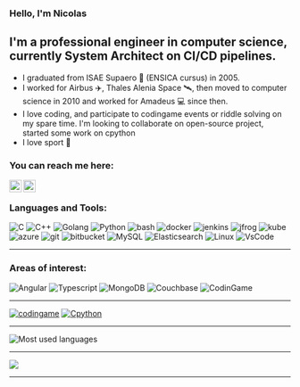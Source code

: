 ### Hello, I'm Nicolas

## I'm a professional engineer in computer science, currently System Architect on CI/CD pipelines.

- I graduated from ISAE Supaero 🦉 (ENSICA cursus) in 2005.
- I worked for Airbus ✈️, Thales Alenia Space 🛰, then moved to computer science in 2010 and worked for Amadeus 💻 since then.
- I love coding, and participate to codingame events or riddle solving on my spare time. I'm looking to collaborate on open-source project, started some work on cpython
- I love sport 🏉

### You can reach me here:

[<img align="left" alt="codeSTACKr | LinkedIn" width="22px" src="https://cdn.jsdelivr.net/npm/simple-icons@v3/icons/linkedin.svg" />][linkedin]
[<img align="left" alt="codeSTACKr | Instagram" width="22px" src="https://cdn.jsdelivr.net/npm/simple-icons@v3/icons/instagram.svg" />][instagram]

<br />

### Languages and Tools:

<p>
<img alt ="C"src="https://img.shields.io/badge/-c-327FCD?style=flat&logo=c&logoColor=white">
<img alt ="C++"src="https://img.shields.io/badge/-c++-325FAF?style=flat&logo=cplusplus&logoColor=white">
<img alt ="Golang"src="https://img.shields.io/badge/-golang-32B6A7?style=flat&logo=go&logoColor=white">
<img alt ="Python" src="https://img.shields.io/badge/-Python-3776AB?style=flat&logo=python&logoColor=black">
<img alt ="bash"src="https://img.shields.io/badge/-GNUBash-4EAA25?style=flat&logo=gnubash&logoColor=black">
<img alt ="docker"src="https://img.shields.io/badge/-docker-32B6E0?style=flat&logo=docker&logoColor=white">
<img alt ="jenkins"src="https://img.shields.io/badge/-jenkins-C25E46?style=flat&logo=jenkins&logoColor=white">
<img alt ="jfrog"src="https://img.shields.io/badge/-jfrog-06B600?style=flat&logo=jfrog&logoColor=white">
<img alt ="kube"src="https://img.shields.io/badge/-k8s-1215B0?style=flat&logo=kubernetes&logoColor=white">
<img alt ="azure"src="https://img.shields.io/badge/-azure-41C6FF?style=flat&logo=microsoftazure&logoColor=white">
<img alt ="git"src="https://img.shields.io/badge/-git-C75428?style=flat&logo=git&logoColor=white">
<img alt ="bitbucket"src="https://img.shields.io/badge/-bitbucket-2472C4?style=flat&logo=bitbucket&logoColor=white">
<img alt ="MySQL"src="https://img.shields.io/badge/-MYSQL-4479A1?style=flat&logo=mysql&logoColor=ffffff">
<img alt ="Elasticsearch"src="https://img.shields.io/badge/-elasticsearch-52DFC3?style=flat&logo=elastic&logoColor=white">
<img alt ="Linux"src="https://img.shields.io/badge/-Linux-E95420?style=flat&logo=ubuntu&logoColor=black">
<img alt ="VsCode"src="https://img.shields.io/badge/-VSCode-007ACC?style=flat&logo=visualstudiocode&logoColor=black">
</p>


---

### Areas of interest:

<p>
<img alt ="Angular"src ="https://img.shields.io/badge/-Angular-DD0031?style=flat&logo=angular&logoColor=white">
<img alt ="Typescript"src ="https://img.shields.io/badge/-typescript-41C6FF?style=flat&logo=typescript&logoColor=white">
<img alt ="MongoDB"src="https://img.shields.io/badge/-MongoDB-47A248?style=flat&logo=mongodb&logoColor=ffffff">
<img alt ="Couchbase"src="https://img.shields.io/badge/-couchbase-EC0024?style=flat&logo=couchbase&logoColor=white">
<img alt ="CodinGame"src="https://img.shields.io/badge/-codingame-FFD726?style=flat&logo=codingame&logoColor=black">

</p>


---

[![codingame](https://github-readme-stats.vercel.app/api/pin/?username=chouetz&repo=codingame&theme=aura)](https://github.com/chouetz/codingame)
[![Cpython](https://github-readme-stats.vercel.app/api/pin/?username=chouetz&repo=cpython&theme=aura)](https://github.com/chouetz/spython/)

---

![Most used languages](https://github-readme-stats.vercel.app/api/top-langs/?username=chouetz&layout=compact&theme=aura)

---

![](https://komarev.com/ghpvc/?username=chouetz&color=blue)

---

[linkedin]: https://www.linkedin.com/in/nicolas-schweitzer-6b4048193/
[instagram]: https://www.instagram.com/nicholascarles/
